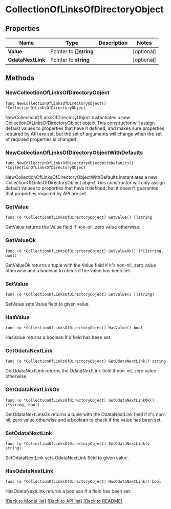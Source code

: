 # CollectionOfLinksOfDirectoryObject

## Properties

Name | Type | Description | Notes
------------ | ------------- | ------------- | -------------
**Value** | Pointer to **[]string** |  | [optional] 
**OdataNextLink** | Pointer to **string** |  | [optional] 

## Methods

### NewCollectionOfLinksOfDirectoryObject

`func NewCollectionOfLinksOfDirectoryObject() *CollectionOfLinksOfDirectoryObject`

NewCollectionOfLinksOfDirectoryObject instantiates a new CollectionOfLinksOfDirectoryObject object
This constructor will assign default values to properties that have it defined,
and makes sure properties required by API are set, but the set of arguments
will change when the set of required properties is changed

### NewCollectionOfLinksOfDirectoryObjectWithDefaults

`func NewCollectionOfLinksOfDirectoryObjectWithDefaults() *CollectionOfLinksOfDirectoryObject`

NewCollectionOfLinksOfDirectoryObjectWithDefaults instantiates a new CollectionOfLinksOfDirectoryObject object
This constructor will only assign default values to properties that have it defined,
but it doesn't guarantee that properties required by API are set

### GetValue

`func (o *CollectionOfLinksOfDirectoryObject) GetValue() []string`

GetValue returns the Value field if non-nil, zero value otherwise.

### GetValueOk

`func (o *CollectionOfLinksOfDirectoryObject) GetValueOk() (*[]string, bool)`

GetValueOk returns a tuple with the Value field if it's non-nil, zero value otherwise
and a boolean to check if the value has been set.

### SetValue

`func (o *CollectionOfLinksOfDirectoryObject) SetValue(v []string)`

SetValue sets Value field to given value.

### HasValue

`func (o *CollectionOfLinksOfDirectoryObject) HasValue() bool`

HasValue returns a boolean if a field has been set.

### GetOdataNextLink

`func (o *CollectionOfLinksOfDirectoryObject) GetOdataNextLink() string`

GetOdataNextLink returns the OdataNextLink field if non-nil, zero value otherwise.

### GetOdataNextLinkOk

`func (o *CollectionOfLinksOfDirectoryObject) GetOdataNextLinkOk() (*string, bool)`

GetOdataNextLinkOk returns a tuple with the OdataNextLink field if it's non-nil, zero value otherwise
and a boolean to check if the value has been set.

### SetOdataNextLink

`func (o *CollectionOfLinksOfDirectoryObject) SetOdataNextLink(v string)`

SetOdataNextLink sets OdataNextLink field to given value.

### HasOdataNextLink

`func (o *CollectionOfLinksOfDirectoryObject) HasOdataNextLink() bool`

HasOdataNextLink returns a boolean if a field has been set.


[[Back to Model list]](../README.md#documentation-for-models) [[Back to API list]](../README.md#documentation-for-api-endpoints) [[Back to README]](../README.md)


